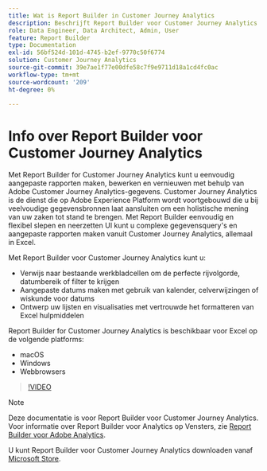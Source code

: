 ```yaml
---
title: Wat is Report Builder in Customer Journey Analytics
description: Beschrijft Report Builder voor Customer Journey Analytics
role: Data Engineer, Data Architect, Admin, User
feature: Report Builder
type: Documentation
exl-id: 56bf524d-101d-4745-b2ef-9770c50f6774
solution: Customer Journey Analytics
source-git-commit: 39e7ae1f77e00dfe58c7f9e9711d18a1cd4fc0ac
workflow-type: tm+mt
source-wordcount: '209'
ht-degree: 0%

---
```


# Info over Report Builder voor Customer Journey Analytics

Met Report Builder for Customer Journey Analytics kunt u eenvoudig aangepaste rapporten maken, bewerken en vernieuwen met behulp van Adobe Customer Journey Analytics-gegevens. Customer Journey Analytics is de dienst die op Adobe Experience Platform wordt voortgebouwd die u bij veelvoudige gegevensbronnen laat aansluiten om een holistische mening van uw zaken tot stand te brengen. Met Report Builder eenvoudig en flexibel slepen en neerzetten UI kunt u complexe gegevensquery&#39;s en aangepaste rapporten maken vanuit Customer Journey Analytics, allemaal in Excel.

Met Report Builder voor Customer Journey Analytics kunt u:

- Verwijs naar bestaande werkbladcellen om de perfecte rijvolgorde, datumbereik of filter te krijgen
- Aangepaste datums maken met gebruik van kalender, celverwijzingen of wiskunde voor datums
- Ontwerp uw lijsten en visualisaties met vertrouwde het formatteren van Excel hulpmiddelen

Report Builder for Customer Journey Analytics is beschikbaar voor Excel op de volgende platforms:

- macOS
- Windows
- Webbrowsers

>[!VIDEO](https://video.tv.adobe.com/v/337569/?quality=12&learn=on)

>[!NOTE]
>
>Deze documentatie is voor Report Builder voor Customer Journey Analytics. Voor informatie over Report Builder voor Analytics op Vensters, zie [Report Builder voor Adobe Analytics](https://experienceleague.adobe.com/docs/analytics/analyze/report-builder/home.html).

U kunt Report Builder voor Customer Journey Analytics downloaden vanaf
[Microsoft Store](https://www.microsoft.com/en-us/store/apps/windows).
